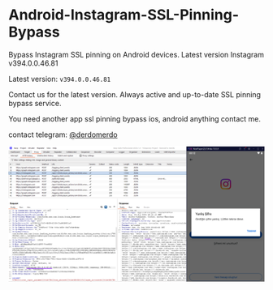 # Android-Instagram-SSL-Pinning-Bypass
Bypass Instagram SSL pinning on Android devices. Latest version Instagram v394.0.0.46.81

Latest version: `v394.0.0.46.81`

Contact us for the latest version.
Always active and up-to-date SSL pinning bypass service.

You need another app ssl pinning bypass ios, android anything contact me.  

contact telegram: [@derdomerdo](https://t.me/derdomerdo)

![Instagram Android APK SSL Bypass](https://raw.githubusercontent.com/merdw/Android-Instagram-SSL-Pinning-Bypass/refs/heads/main/Insta391.png)
